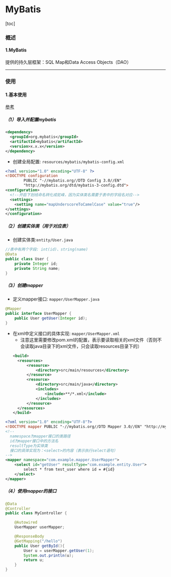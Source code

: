 # MyBatis

[toc]

### 概述

#### 1.MyBatis

提供的持久层框架：SQL Map和Data Access Objects（DAO）

***

### 使用

#### 1.基本使用

[参考](https://mybatis.org/mybatis-3/getting-started.html)

##### （1）导入并配置mybatis
```xml
<dependency>
  <groupId>org.mybatis</groupId>
  <artifactId>mybatis</artifactId>
  <version>x.x.x</version>
</dependency>
```

* 创建全局配置: `resources/mybatis/mybatis-config.xml`
```xml
<?xml version="1.0" encoding="UTF-8" ?>
<!DOCTYPE configuration
        PUBLIC "-//mybatis.org//DTD Config 3.0//EN"
        "http://mybatis.org/dtd/mybatis-3-config.dtd">
<configuration>
  <!--开启下划线命名转化成驼峰，因为实体类名需要于表中的字段名对应-->
  <settings>
    <setting name="mapUnderscoreToCamelCase" value="true"/>
</settings>
</configuration>
```

##### （2）创建实体类（用于对应表）

* 创建实体类:`entity/User.java`
```java
//表中有两个字段: int(id)、string(name)
@Data
public class User {
    private Integer id;
    private String name;
}
```

##### （3）创建mapper

* 定义mapper接口: `mapper/UserMapper.java`
```java
@Mapper
public interface UserMapper {
    public User getUser(Integer id);
}
```

* 在xml中定义接口的具体实现: `mapper/UserMapper.xml`
  * 注意这里需要修改pom.xml的配置，表示要读取相关的xml文件（否则不会读取java目录下的xml文件，只会读取resources目录下的）
  ```xml
  <build>
    <resources>
        <resource>
            <directory>src/main/resources</directory>
        </resource>
        <resource>
            <directory>src/main/java</directory>
            <includes>
                <include>**/*.xml</include>
            </includes>
        </resource>
    </resources>
  </build>
  ```

```xml
<?xml version="1.0" encoding="UTF-8"?>
<!DOCTYPE mapper PUBLIC "-//mybatis.org//DTD Mapper 3.0//EN" "http://mybatis.org/dtd/mybatis-3-mapper.dtd">
<!--
  namespace为mapper接口的类路径
  id为mapper接口中的方法名
  resultType为实体类
  接口的具体实现为：<select>的内容（表示执行select语句）
-->
<mapper namespace="com.example.mapper.UserMapper">
    <select id="getUser" resultType="com.example.entity.User">
        select * from test_user where id = #{id}
    </select>
</mapper>
```

##### （4）使用mapper的接口
```java
@Data
@Controller
public class MyController {

    @Autowired
    UserMapper userMapper;

    @ResponseBody
    @GetMapping("/hello")
    public User getById(){
        User u = userMapper.getUser(1);
        System.out.println(u);
        return u;
    }
}
```
